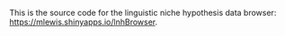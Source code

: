 This is the source code for the linguistic niche hypothesis data browser: https://mlewis.shinyapps.io/lnhBrowser.
